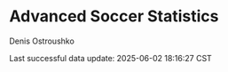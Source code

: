 # Advanced Soccer Statistics
Denis Ostroushko

<!-- gfm -->

Last successful data update: 2025-06-02 18:16:27 CST
